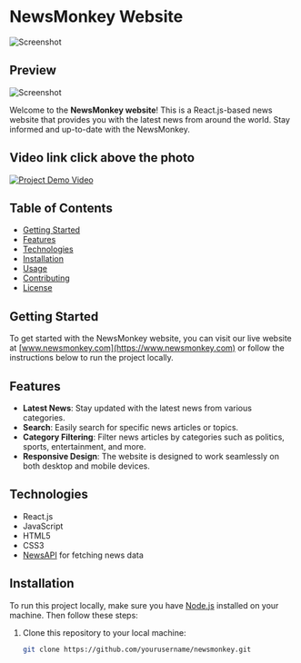 # NewsMonkey Website

![Screenshot](https://i.ibb.co/V3jnPDv/news-monkey.png)
## Preview
![Screenshot](https://i.ibb.co/BN0s6NK/Screenshot-85.png)

Welcome to the **NewsMonkey website**! This is a React.js-based news website that provides you with the latest news from around the world. Stay informed and up-to-date with the NewsMonkey.

## Video link click above the photo
[![Project Demo Video](http://img.youtube.com/vi/iWch2OYLleQ/0.jpg)](http://www.youtube.com/watch?v=iWch2OYLleQ)
## Table of Contents

- [Getting Started](#getting-started)
- [Features](#features)
- [Technologies](#technologies)
- [Installation](#installation)
- [Usage](#usage)
- [Contributing](#contributing)
- [License](#license)

## Getting Started

To get started with the NewsMonkey website, you can visit our live website at [www.newsmonkey.com](https://www.newsmonkey.com) or follow the instructions below to run the project locally.

## Features

- **Latest News**: Stay updated with the latest news from various categories.
- **Search**: Easily search for specific news articles or topics.
- **Category Filtering**: Filter news articles by categories such as politics, sports, entertainment, and more.
- **Responsive Design**: The website is designed to work seamlessly on both desktop and mobile devices.

## Technologies

- React.js
- JavaScript
- HTML5
- CSS3
- [NewsAPI](https://newsapi.org/) for fetching news data

## Installation

To run this project locally, make sure you have [Node.js](https://nodejs.org/) installed on your machine. Then follow these steps:

1. Clone this repository to your local machine:

   ```bash
   git clone https://github.com/yourusername/newsmonkey.git
